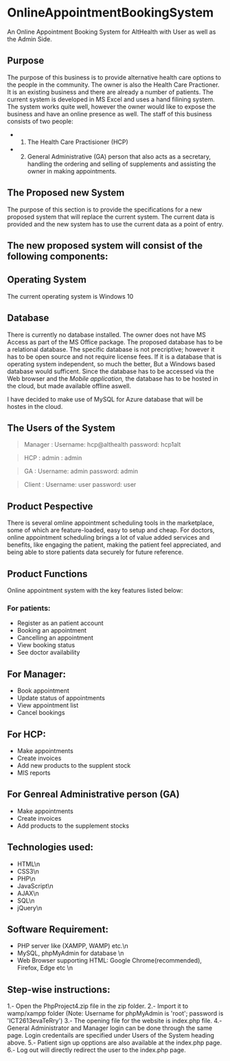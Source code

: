 # OnlineAppointmentBookingSystem

An Online Appointment Booking System for AltHealth with User as well as the Admin Side.

## Purpose

The purpose of this business is to provide alternative health care options to the people in the community. The owner is also the Health Care Practioner. It is an existing business and there are already a number of patients. The current system is developed in MS Excel and uses a hand filining system. The system works quite well, however the owner would like to expose the business and have an online presence as well. 
The staff of this business consists of two people:
* 1.  The Health Care Practisioner (HCP)
* 2.  General Administrative (GA) person that also acts as a secretary, handling the ordering and selling of supplements and assisting the owner in making appointments.

## The Proposed new System
The purpose of this section is to provide the specifications for a new proposed system that will replace the current system. The current data is provided and the new system has to use the current data as a point of entry.

## The new proposed system will consist of the following components:

## Operating System
The current operating system is Windows 10

## Database
There is currently no database installed. The owner does not have MS Access as part of the MS Office package. The proposed database has to be a relational database. The specific database is not precriptive; however it has to be open source and not require license fees. If it is a database that is operating system independent, so much the better, But a Windows based database would sufficent. Since the database has to be accessed via the Web browser and the *Mobile application,* the database has to be hosted in the cloud, but made available offline aswell.

I have decided to make use of MySQL for Azure database that will be hostes in the cloud.

## The Users of the System
> Manager     :   Username: hcp@althealth
                  password: hcp1alt
                 
> HCP          :   admin
              :   admin
                  
> GA           :   Username: admin
                  password: admin
                  
> Client       :   Username: user
                  password: user
                  
## Product Pespective
There is several omline appointment scheduling tools in the marketplace, some of which are feature-loaded, easy to setup and cheap. For doctors, online appointment scheduling brings a lot of value added services and benefits, like engaging the patient, making the patient feel appreciated, and being able to store patients data securely for future reference.

## Product Functions
Online appointment system with the key features listed below:

### For patients:
- Register as an patient account
- Booking an appointment
- Cancelling an appointment
- View booking status
- See doctor availability

## For Manager:
- Book appointment
- Update status of appointments
- View appointment list
- Cancel bookings

## For HCP:
- Make appointments
- Create invoices
- Add new products  to the supplent stock
- MIS reports

## For Genreal Administrative person (GA)
- Make appointments
- Create invoices
- Add products to the supplement stocks

## Technologies used:
- HTML\n
- CSS3\n
- PHP\n
- JavaScript\n
- AJAX\n
- SQL\n
- jQuery\n

## Software Requirement:
- PHP server like (XAMPP, WAMP) etc.\n
- MySQL, phpMyAdmin for database \n
- Web Browser supporting HTML: Google Chrome(recommended), Firefox, Edge etc \n

## Step-wise instructions:
1.- Open the PhpProject4.zip file in the zip folder.
2.- Import it to wamp/xampp folder (Note: Username for phpMyAdmin is 'root'; password is 'ICT2613evaTeRry')
3.- The opening file for the website is index.php file.
4.- General Administrator and Manager login can be done through the same page. Login credentails are specified under Users of the System heading above.
5.- Patient sign up opptions are also available at the index.php page.
6.- Log out will directly redirect the user to the index.php page.


